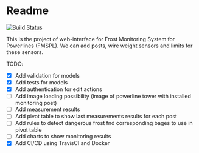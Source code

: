 # Readme

[![Build Status](https://travis-ci.org/cunctat0r/web-stgn-posts.svg?branch=master)](https://travis-ci.org/cunctat0r/web-stgn-posts)

This is the project of web-interface for Frost Monitoring System for Powerlines (FMSPL). We can add posts, wire weight sensors and limits for these sensors. 

TODO:

- [x] Add validation for models
- [x] Add tests for models
- [x] Add authentication for edit actions
- [ ] Add image loading possibility (image of powerline tower with installed monitoring post)
- [ ] Add measurement results
- [ ] Add pivot table to show last measurements results for each post
- [ ] Add rules to detect dangerous frost fnd corresponding bages to use in pivot table
- [ ] Add charts to show monitoring results
- [x] Add CI/CD using TravisCI and Docker
